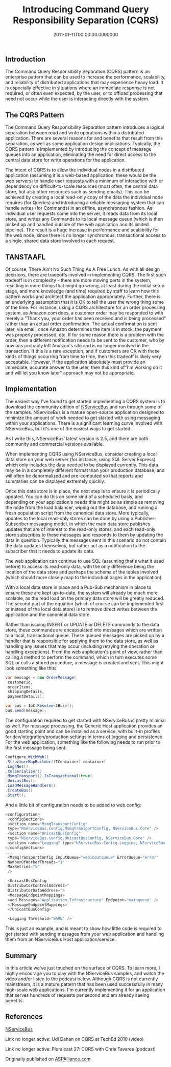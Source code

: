 ﻿---
title: Introducing Command Query Responsibility Separation (CQRS)
date: "2011-01-11T00:00:00.0000000"
description: The Command Query Responsibility Separation (CQRS) pattern is an enterprise pattern that can be used to increase the performance, scalability, and reliability of distributed applications that may experience heavy load. This article briefly describes the pattern, along with some of the tradeoffs involved in adopting it, and demonstrates how to get started with it using NServiceBus.
featuredImage: /img/cqrs.png
---

## Introduction

The Command Query Responsibility Separation (CQRS) pattern is an enterprise pattern that can be used to increase the performance, scalability, and reliability of distributed applications that may experience heavy load. It is especially effective in situations where an immediate response is not required, or often even expected, by the user, or to offload processing that need not occur while the user is interacting directly with the system.

## The CQRS Pattern

The Command Query Responsibility Separation pattern introduces a logical separation between read and write operations within a distributed application. There are several reasons for and benefits that result from this separation, as well as some application design implications. Typically, the CQRS pattern is implemented by introducing the concept of message queues into an application, eliminating the need for direct access to the central data store for write operations for the application.

The intent of CQRS is to allow the individual nodes in a distributed application (assuming it is a web-based application, these would be the web servers) to handle user requests with a minimum of interaction with or dependency on difficult-to-scale resources (most often, the central data store, but also other resources such as sending emails). This can be achieved by creating a local read-only copy of the data the individual node requires (for Queries) and introducing a reliable messaging system that can handle writes (for Commands) in an offline, asynchronous fashion. As individual user requests come into the server, it reads data from its local store, and writes any Commands to its local message queue (which is then picked up and handled outside of the web application and its limited pipeline). The result is a huge increase in performance and scalability for the web node, since there is no longer synchronous, transactional access to a single, shared data store involved in each request.

## TANSTAAFL

Of course, There Ain't No Such Thing As A Free Lunch. As with all design decisions, there are tradeoffs involved in implementing CQRS. The first such tradeoff is in complexity - there are more moving parts in the system, resulting in more things that might go wrong, at least during the initial setup stage, and more knowledge (and time) required by staff to learn how this pattern works and architect the application appropriately. Further, there is an underlying assumption that it is OK to tell the user the wrong thing some of the time. For instance, using a CQRS architecture for an order processing system, as Amazon.com does, a customer order may be responded to with merely a "Thank you, your order has been received and is being processed" rather than an actual order confirmation. The actual confirmation is sent later, via email, once Amazon determines the item is in stock, the payment was properly processed, etc. If for some reason there is a problem with the order, then a different notification needs to be sent to the customer, who by now has probably left Amazon's site and is no longer involved in the transaction. If this is a rare exception, and if customers are OK with these kinds of things occurring from time to time, then this tradeoff is likely very acceptable. However, if the application absolutely must provide an immediate, accurate answer to the user, then this kind of"I'm working on it and will let you know later" approach may not be appropriate.

## Implementation

The easiest way I've found to get started implementing a CQRS system is to download the community edition of [NServiceBus](http://nservicebus.com/) and run through some of the samples. NServiceBus is a mature open-source application designed to minimize the amount of work needed to get started with using messaging within your applications. There is a significant learning curve involved with NServiceBus, but it's one of the easiest ways to get started.

As I write this, NServiceBus' latest version is 2.5, and there are both community and commercial versions available.

When implementing CQRS using NServiceBus, consider creating a local data store on your web server (for instance, using SQL Server Express) which only includes the data needed to be displayed currently. This data may be in a completely different format than your production database, and will often be denormalized and pre-computed so that reports and summaries can be displayed extremely quickly.

Once this data store is in place, the next step is to ensure it is periodically updated. You can do this on some kind of a scheduled basis, and depending on your application's needs this might be as simple as removing the node from the load balancer, wiping out the database, and running a fresh population script from the canonical data store. More typically, updates to the local read-only stores can be done by using a Publisher-Subscriber messaging model, in which the main data store publishes updates that are of interest to the read-only stores, and each read-only store subscribes to these messages and responds to them by updating the data in question. Typically the messages sent in this scenario do not contain the data updates themselves, but rather act as a notification to the subscriber that it needs to update its data.

The web application can continue to use SQL (assuming that's what it used before) to access its read-only data, with the only difference being the location of the data store and perhaps the schema of the tables involved (which should more closely map to the individual pages in the application).

With a local data store in place and a Pub-Sub mechanism in place to ensure these are kept up-to-date, the system will already be much more scalable, as the read load on the primary data store will be greatly reduced. The second part of the equation (which of course can be implemented first or instead of the local data store) is to remove direct writes between the application and the canonical data store.

Rather than issuing INSERT or UPDATE or DELETE commands to the data store, these commands are encapsulated into messages which are written to a local, transactional queue. These queued messages are picked up by a handler that is responsible for applying them to the data store, as well as handling any issues that may occur (including retrying the operation or handling exceptions). From the web application's point of view, rather than calling a method to perform the command, which in turn executes some SQL or calls a stored procedure, a message is created and sent. This might look something like this:

```csharp
var message = new OrderMessage(
 customerId,
 orderItems,
 shippingDetails,
 paymentDetails);

var bus = IoC.Resolve<IBus>();
bus.Send(message);
```

The configuration required to get started with NServiceBus is pretty minimal as well. For message processing, the Generic Host application provides an good starting point and can be installed as a service, with built-in profiles for dev/integration/production settings in terms of logging and persistence. For the web application, something like the following needs to run prior to the first message being sent:

```csharp
Configure.WithWeb()
.StructureMapBuilder((IContainer) container)
.Log4Net()
.XmlSerializer()
.MsmqTransport().IsTransactional(true)
.UnicastBus()
.LoadMessageHandlers()
.CreateBus()
.Start();
```

And a little bit of configuration needs to be added to web.config:

```csharp
<configuration>
 <configSections>
 <section name="MsmqTransportConfig"
 type="NServiceBus.Config.MsmqTransportConfig, NServiceBus.Core" />
 <section name="UnicastBusConfig"
 type="NServiceBus.Config.UnicastBusConfig, NServiceBus.Core" />
 <section name="Logging" type="NServiceBus.Config.Logging, NServiceBus.Core"/>
</configSections>
...
 <MsmqTransportConfig InputQueue="webinputqueue" ErrorQueue="error"
 NumberOfWorkerThreads="1"
 MaxRetries="5"
 />

 <UnicastBusConfig
 DistributorControlAddress="
 DistributorDataAddress=">
 <MessageEndpointMappings>
 <add Messages="Application.Infrastructure" Endpoint="mainqueue" />
 </MessageEndpointMappings>
 </UnicastBusConfig>

 <Logging Threshold="WARN" />
```

This is just an example, and is meant to show how little code is required to get started with sending messages from your web application and handling them from an NServiceBus Host application/service.

## Summary

In this article we've just touched on the surface of CQRS. To learn more, I highly encourage you to play with the NServiceBus samples, and watch the video and/or listen to the podcast below. Although CQRS is not currently mainstream, it is a mature pattern that has been used successfully in many high-scale web applications. I'm currently implementing it for an application that serves hundreds of requests per second and am already seeing benefits.

## References

[NServiceBus](http://nservicebus.com/)

Link no longer active: Udi Dahan on CQRS at TechEd 2010 (video)

Link no longer active: Pluralcast 27: CQRS with Chris Tavares (podcast)

Originally published on [ASPAlliance.com](http://aspalliance.com/2039_Introducing_Command_Query_Responsibility_Separation_CQRS)

